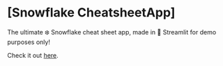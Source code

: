# [Snowflake CheatsheetApp]

The ultimate ❄️ Snowflake cheat sheet app, made in 🎈 Streamlit for demo purposes only! 

Check it out [here](https://comerit-snowflke-cheatsheetapp.streamlit.app/).


